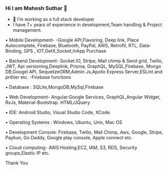 ### Hi I am Mahesh Suthar 👋

- 🔭 I’m working as a full stack developer
- I have 7+ years of experience in development,Team handling & Project management.

• Mobile Development-
   -Google API,Flavoring, Deep link, Place Autocomplete, Firebase, Bluetooth, PayPal, AWS, Retrofit, RTL,                        Data-Binding, GPS , IOT,GetX,Socket,InApp Purchase

• Backend Development-
   Socket.IO, Stripe, Mail chimp & Send grid, Twilio, JWT, Api versioning,Deeplink, Prisma, GraphQL, MySQL,Firebase, Mongo DB,Googel API, SequelizeORM,Admin Js,Apollo Express Server,ESLint and prittier etc.
 -Firebase functions

• Database : SQLite,MongoDB,MySql,Firebase

• Web Development-
    Angular:Google Services, GraphQL,Angular Widget, RxJs, Material-Bootstrap.
    HTML/JQuery

• IDE: Android Studio, Visual Studio Code, XCode.

• Operating Systems : Windows, Ubuntu, Unix, Mac OS

• Development Console: Firebase, Twilio, Mail Chimp, Aws, Google, Stripe, Paykun, Go Daddy, Google 
  play  console, Apple connect etc.

• Cloud computing-
   AWS:Hosting,EC2, IAM, S3, RDS, Security groups,Elastic IP etc.


Thank You


